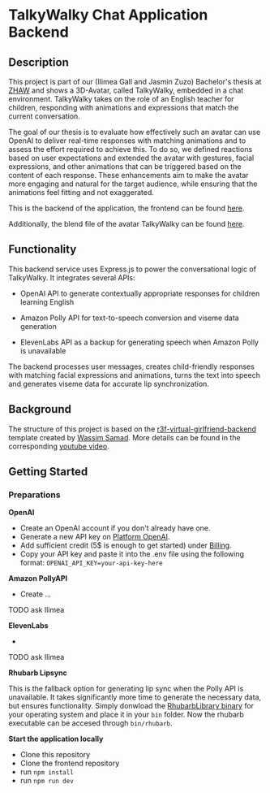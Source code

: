 # TalkyWalky Chat Application Backend

## Description

This project is part of our (Ilimea Gall and Jasmin Zuzo) Bachelor's thesis at [ZHAW](https://www.zhaw.ch/en/university) and shows a 3D-Avatar, called TalkyWalky, embedded in a chat environment. TalkyWalky takes on the role of an English teacher for children, responding with animations and expressions that match the current conversation. 

The goal of our thesis is to evaluate how effectively such an avatar can use OpenAI to deliver real-time responses with matching animations and to assess the effort required to achieve this. To do so, we defined reactions based on user expectations and extended the avatar with gestures, facial expressions, and other animations that can be triggered based on the content of each response. These enhancements aim to make the avatar more engaging and natural for the target audience, while ensuring that the animations feel fitting and not exaggerated.


This is the backend of the application, the frontend can be found [here](https://github.com/BA-FS-25-ciel-128/frontend).

Additionally, the blend file of the avatar TalkyWalky can be found [here](https://github.com/BA-FS-25-ciel-128/TalkyWalkyAvatar).

## Functionality

This backend service uses Express.js to power the conversational logic of TalkyWalky. It integrates several APIs:

- OpenAI API to generate contextually appropriate responses for children learning English

- Amazon Polly API for text-to-speech conversion and viseme data generation

- ElevenLabs API as a backup for generating speech when Amazon Polly is unavailable

The backend processes user messages, creates child-friendly responses with matching facial expressions and animations, turns the text into speech and generates viseme data for accurate lip synchronization.

## Background

The structure of this project is based on the [r3f-virtual-girlfriend-backend](https://github.com/wass08/r3f-virtual-girlfriend-backend) template created by [Wassim Samad](https://github.com/wass08). 
More details can be found in the corresponding [youtube video](https://www.youtube.com/watch?v=EzzcEL_1o9o).

## Getting Started

### Preparations

**OpenAI**
- Create an OpenAI account if you don't already have one.
-  Generate a new API key on [Platform OpenAI](https://platform.openai.com/api-keys). 
- Add sufficient credit (5$ is enough to get started) under [Billing](https://platform.openai.com/settings/organization/billing/overview).
- Copy your API key and paste it into the .env file using the following format:
 `OPENAI_API_KEY=your-api-key-here`

**Amazon PollyAPI**

- Create ...

TODO ask Ilimea

**ElevenLabs**

- 

TODO ask Ilimea

**Rhubarb Lipsync**

This is the fallback option for generating lip sync when the Polly API is unavailable. It takes significantly more time to generate the necessary data, but ensures functionality. Simply donwload the [RhubarbLibrary binary](https://github.com/DanielSWolf/rhubarb-lip-sync/releases) for your operating system and place it in your `bin` folder. Now the rhubarb executable can be accesed through `bin/rhubarb`.

**Start the application locally**

- Clone this repository
- Clone the frontend repository
- run `npm install`
- run `npm run dev`

